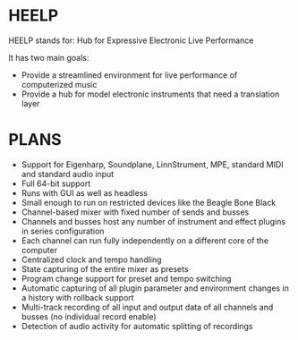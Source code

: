 # HEELP

HEELP stands for:
Hub for Expressive Electronic Live Performance

It has two main goals:
* Provide a streamlined environment for live performance of computerized music
* Provide a hub for model electronic instruments that need a translation layer

# PLANS

* Support for Eigenharp, Soundplane, LinnStrument, MPE, standard MIDI and standard audio input
* Full 64-bit support
* Runs with GUI as well as headless
* Small enough to run on restricted devices like the Beagle Bone Black
* Channel-based mixer with fixed number of sends and busses
* Channels and busses host any number of instrument and effect plugins in series configuration
* Each channel can run fully independently on a different core of the computer
* Centralized clock and tempo handling
* State capturing of the entire mixer as presets
* Program change support for preset and tempo switching
* Automatic capturing of all plugin parameter and environment changes in a history with rollback support
* Multi-track recording of all input and output data of all channels and busses (no individual record enable)
* Detection of audio activity for automatic splitting of recordings
